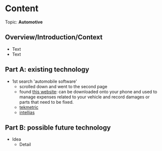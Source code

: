# Content
Topic: **Automotive**

## Overview/Introduction/Context
* Text
* Text

## Part A: existing technology
* 1st search 'automobile software'
   * scrolled down and went to the second page
   * found [this website](https://ari.app/): can be downloaded onto your phone and used to manage expenses related to your vehicle and record damages or parts that need to be fixed.
  * [tekmetric](https://www.tekmetric.com/)
  * [intellias](https://intellias.com/automotive/)


## Part B: possible future technology
* Idea
  * Detail
